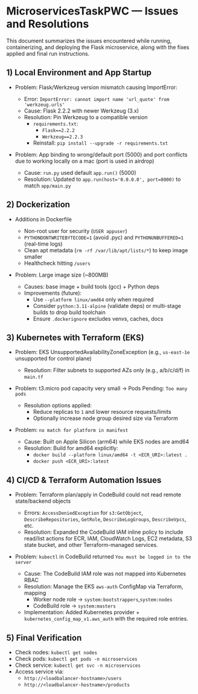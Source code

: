 # MicroservicesTaskPWC — Issues and Resolutions

This document summarizes the issues encountered while running, containerizing, and deploying the Flask microservice, along with the fixes applied and final run instructions.

## 1) Local Environment and App Startup

- Problem: Flask/Werkzeug version mismatch causing ImportError:
  - Error: `ImportError: cannot import name 'url_quote' from 'werkzeug.urls'`
  - Cause: Flask 2.2.2 with newer Werkzeug (3.x)
  - Resolution: Pin Werkzeug to a compatible version
    - `requirements.txt`:
      - `Flask==2.2.2`
      - `Werkzeug==2.2.3`
    - Reinstall: `pip install --upgrade -r requirements.txt`

- Problem: App binding to wrong/default port (5000) and port conflicts due to working locally on a mac (port is used in airdrop)
  - Cause: `run.py` used default `app.run()` (5000)
  - Resolution: Updated to `app.run(host='0.0.0.0', port=8000)` to match `app/main.py`

## 2) Dockerization

- Additions in Dockerfile
  - Non-root user for security (`USER appuser`)
  - `PYTHONDONTWRITEBYTECODE=1` (avoid .pyc) and `PYTHONUNBUFFERED=1` (real-time logs)
  - Clean apt metadata (`rm -rf /var/lib/apt/lists/*`) to keep image smaller
  - Healthcheck hitting `/users`

- Problem: Large image size (~800MB)
  - Causes: base image + build tools (gcc) + Python deps
  - Improvements (future):
    - Use `--platform linux/amd64` only when required
    - Consider `python:3.11-alpine` (validate deps) or multi-stage builds to drop build toolchain
    - Ensure `.dockerignore` excludes venvs, caches, docs


## 3) Kubernetes with Terraform (EKS)

- Problem: EKS UnsupportedAvailabilityZoneException (e.g., `us-east-1e` unsupported for control plane)
  - Resolution: Filter subnets to supported AZs only (e.g., a/b/c/d/f) in `main.tf`

- Problem: t3.micro pod capacity very small → Pods Pending: `Too many pods`
  - Resolution options applied:
    - Reduce replicas to `1` and lower resource requests/limits
    - Optionally increase node group desired size via Terraform

- Problem: `no match for platform in manifest`
  - Cause: Built on Apple Silicon (arm64) while EKS nodes are amd64
  - Resolution: Build for amd64 explicitly:
    - `docker build --platform linux/amd64 -t <ECR_URI>:latest .`
    - `docker push <ECR_URI>:latest`

## 4) CI/CD & Terraform Automation Issues

- Problem: Terraform plan/apply in CodeBuild could not read remote state/backend objects
  - Errors: `AccessDeniedException` for `s3:GetObject`, `DescribeRepositories`, `GetRole`, `DescribeLogGroups`, `DescribeVpcs`, etc.
  - Resolution: Expanded the CodeBuild IAM inline policy to include read/list actions for ECR, IAM, CloudWatch Logs, EC2 metadata, S3 state bucket, and other Terraform-managed services.

- Problem: `kubectl` in CodeBuild returned `You must be logged in to the server`
  - Cause: The CodeBuild IAM role was not mapped into Kubernetes RBAC
  - Resolution: Manage the EKS `aws-auth` ConfigMap via Terraform, mapping
    - Worker node role → `system:bootstrappers`,`system:nodes`
    - CodeBuild role → `system:masters`
  - Implementation: Added Kubernetes provider + `kubernetes_config_map_v1.aws_auth` with the required role entries.

## 5) Final Verification

- Check nodes: `kubectl get nodes`
- Check pods: `kubectl get pods -n microservices`
- Check service: `kubectl get svc -n microservices`
- Access service via:
  - `http://<loadbalancer-hostname>/users`
  - `http://<loadbalancer-hostname>/products`